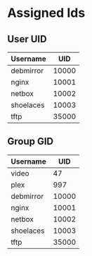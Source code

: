 # Assigned Ids

## User UID

| Username  | UID   |
| --------- | ----- |
| debmirror | 10000 |
| nginx     | 10001 |
| netbox    | 10002 |
| shoelaces | 10003 |
| tftp      | 35000 |

## Group GID

| Username  | UID   |
| --------- | ----- |
| video     |    47 |
| plex      |   997 |
| debmirror | 10000 |
| nginx     | 10001 |
| netbox    | 10002 |
| shoelaces | 10003 |
| tftp      | 35000 |
